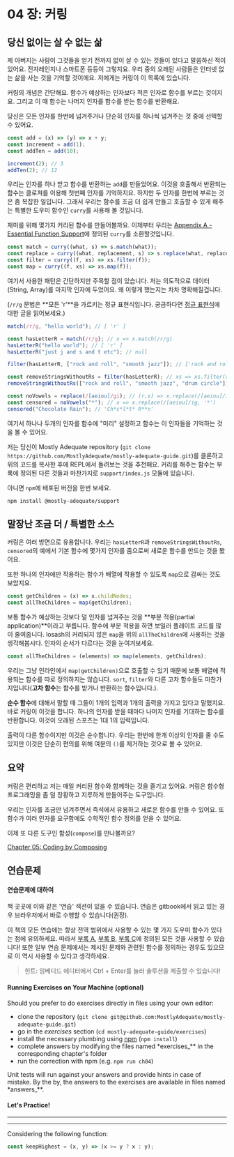 # 04 장: 커링

## 당신 없이는 살 수 없는 삶

제 아버지는 사람이 그것들을 얻기 전까지 없이 살 수 있는 것들이 있다고 말씀하신 적이 있어요. 전자레인지나 스마트폰 등등이 그렇지요. 우리 중의 오래된 사람들은 인터넷 없는 삶을 사는 것을 기억할 것이에요. 저에게는 커링이 이 목록에 있습니다.

커링의 개념은 간단해요. 함수가 예상하는 인자보다 적은 인자로 함수를 부르는 것이지요. 그리고 이 때 함수는 나머지 인자를 함수를 받는 함수를 반환해요.

당신은 모든 인자를 한번에 넘겨주거나 단순히 인자를 하나씩 넘겨주는 것 중에 선택할 수 있어요.

```js
const add = (x) => (y) => x + y;
const increment = add(1);
const addTen = add(10);

increment(2); // 3
addTen(2); // 12
```

우리는 인자를 하나 받고 함수를 반환하는 `add`를 만들었어요. 이것을 호출해서 반환되는 함수는 클로져를 이용해 첫번째 인자를 기억하지요. 하지만 두 인자를 한번에 부르는 것은 좀 복잡한 일입니다. 그래서 우리는 함수를 조금 더 쉽게 만들고 호출할 수 있게 해주는 특별한 도우미 함수인 `curry`를 사용해 볼 것입니다.

재미를 위해 몇가지 커리된 함수를 만들어볼까요. 이제부터 우리는 [Appendix A - Essential Function Support](appendix\_a.md)에 정의된 `curry`를 소환할것입니다.

```js
const match = curry((what, s) => s.match(what));
const replace = curry((what, replacement, s) => s.replace(what, replacement));
const filter = curry((f, xs) => xs.filter(f));
const map = curry((f, xs) => xs.map(f));
```

여기서 사용한 패턴은 간단하지만 주목할 점이 있습니다. 저는 의도적으로 데이터(String, Array)를 마지막 인자에 두었어요. 왜 이렇게 했는지는 차차 명확해질겁니다.

(`/r/g` 문법은 \*\*모든 'r'\*\*을 가르키는 정규 표현식입니다. 궁금하다면 [정규 표현식](https://developer.mozilla.org/en-US/docs/Web/JavaScript/Guide/Regular\_Expressions)에 대한 글을 읽어보세요.)

```js
match(/r/g, "hello world"); // [ 'r' ]

const hasLetterR = match(/r/g); // x => x.match(/r/g)
hasLetterR("hello world"); // [ 'r' ]
hasLetterR("just j and s and t etc"); // null

filter(hasLetterR, ["rock and roll", "smooth jazz"]); // ['rock and roll']

const removeStringsWithoutRs = filter(hasLetterR); // xs => xs.filter(x => x.match(/r/g))
removeStringsWithoutRs(["rock and roll", "smooth jazz", "drum circle"]); // ['rock and roll', 'drum circle']

const noVowels = replace(/[aeiou]/gi); // (r,x) => x.replace(/[aeiou]/ig, r)
const censored = noVowels("*"); // x => x.replace(/[aeiou]/ig, '*')
censored("Chocolate Rain"); // 'Ch*c*l*t* R**n'
```

여기서 하나나 두개의 인자를 함수에 "미리" 설정하고 함수는 이 인자들을 기억하는 것을 볼 수 있어요.

저는 당신이 Mostly Adequate repository (`git clone https://github.com/MostlyAdequate/mostly-adequate-guide.git`)를 클론하고 위의 코드를 복사한 후에 REPL에서 돌려보는 것을 추천해요. 커리를 해주는 함수는 부록에 정의된 다른 것들과 마찬가지로 `support/index.js` 모듈에 있습니다.

아니면 `npm`에 배포된 버전을 한번 보세요.

```
npm install @mostly-adequate/support
```

## 말장난 조금 더 / 특별한 소스

커링은 여러 방면으로 유용합니다. 우리는 `hasLetterR`과 `removeStringsWithoutRs`, `censored`의 예에서 기본 함수에 몇가지 인자를 줌으로써 새로운 함수를 만드는 것을 봤어요.

또한 하나의 인자에만 작용하는 함수가 배열에 작용할 수 있도록 `map`으로 감싸는 것도 보았지요.

```js
const getChildren = (x) => x.childNodes;
const allTheChildren = map(getChildren);
```

보통 함수가 예상하는 것보다 덜 인자를 넘겨주는 것을 \*\*부분 적용(partial application)\*\*이라고 부릅니다. 함수에 부분 적용을 하면 보일러 플레이트 코드를 많이 줄여줍니다. losash의 커리되지 않은 `map`을 위의 `allTheChildren`에 사용하는 것을 생각해봅시다. 인자의 순서가 다르다는 것을 눈여겨보세요.

```js
const allTheChildren = (elements) => map(elements, getChildren);
```

우리는 그냥 인라인에서 `map(getChildren)`으로 호출할 수 있기 때문에 보통 배열에 적용되는 함수를 따로 정의하지는 않습니다. `sort`, `filter`와 다른 고차 함수들도 마찬가지입니다(**고차 함수**는 함수를 받거나 반환하는 함수입니다.).

**순수 함수**에 대해서 말할 때 그들이 1개의 입력과 1개의 출력을 가지고 있다고 말했지요. 바로 커링이 이것을 합니다. 하나의 인자를 받을 때마다 나머지 인자를 기대하는 함수를 반환합니다. 이것이 오래된 스포츠는 1대 1의 입력입니다.

출력이 다른 함수이지만 이것은 순수합니다. 우리는 한번에 한개 이상의 인자를 줄 수도 있지만 이것은 단순히 편의를 위해 여분의 `()`를 제거하는 것으로 볼 수 있어요.

## 요약

커링은 편리하고 저는 매일 커리된 함수와 함께하는 것을 즐기고 있어요. 커링은 함수형 프로그래밍을 좀 덜 장황하고 지루하게 만들어주는 도구입니다.

우리는 인자를 조금만 넘겨주면서 즉석에서 유용하고 새로운 함수를 만들 수 있어요. 또 함수가 여러 인자를 요구함에도 수학적인 함수 정의를 얻을 수 있어요.

이제 또 다른 도구인 함성(`compose`)를 만나볼까요?

[Chapter 05: Coding by Composing](ch05.md)

## 연습문제

#### 연습문제에 대하여

책 곳곳에 이와 같은 '연습' 섹션이 있을 수 있습니다. 연습은 gitbook에서 읽고 있는 경우 브라우저에서 바로 수행할 수 있습니다(권장).

이 책의 모든 연습에는 항상 전역 범위에서 사용할 수 있는 몇 가지 도우미 함수가 있다는 점에 유의하세요. 따라서 [부록 A](appendix\_a.md), [부록 B](appendix\_b.md), [부록 C](appendix\_c.md)에 정의된 모든 것을 사용할 수 있습니다! 또한 일부 연습 문제에서는 제시된 문제와 관련된 함수를 정의하는 경우도 있으므로 이 역시 사용할 수 있다고 생각하세요.

> 힌트: 임베디드 에디터에서 Ctrl + Enter를 눌러 솔루션을 제출할 수 있습니다!

#### Running Exercises on Your Machine (optional)

Should you prefer to do exercises directly in files using your own editor:

* clone the repository (`git clone git@github.com:MostlyAdequate/mostly-adequate-guide.git`)
* go in the _exercises_ section (`cd mostly-adequate-guide/exercises`)
* install the necessary plumbing using [npm](https://docs.npmjs.com/downloading-and-installing-node-js-and-npm) (`npm install`)
* complete answers by modifying the files named \*exercises\_\*\* in the corresponding chapter's folder
* run the correction with npm (e.g. `npm run ch04`)

Unit tests will run against your answers and provide hints in case of mistake. By the by, the answers to the exercises are available in files named \*answers\_\*\*.

#### Let's Practice!

***

***

Considering the following function:

```js
const keepHighest = (x, y) => (x >= y ? x : y);
```
